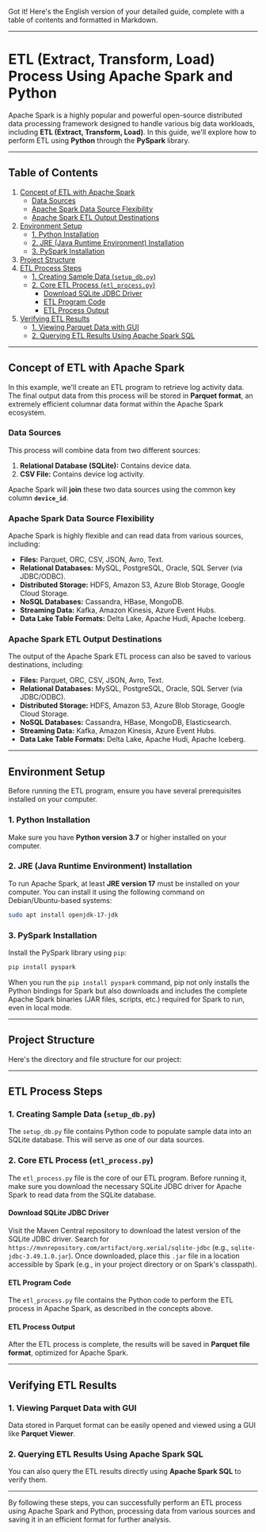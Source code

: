 Got it\! Here's the English version of your detailed guide, complete with a table of contents and formatted in Markdown.

-----

# ETL (Extract, Transform, Load) Process Using Apache Spark and Python

Apache Spark is a highly popular and powerful open-source distributed data processing framework designed to handle various big data workloads, including **ETL (Extract, Transform, Load)**. In this guide, we'll explore how to perform ETL using **Python** through the **PySpark** library.

-----

## Table of Contents


1.  [Concept of ETL with Apache Spark](https://www.google.com/search?q=%23konsep-etl-dengan-apache-spark)
      * [Data Sources](https://www.google.com/search?q=%23data-sources)
      * [Apache Spark Data Source Flexibility](https://www.google.com/search?q=%23apache-spark-data-source-flexibility)
      * [Apache Spark ETL Output Destinations](https://www.google.com/search?q=%23apache-spark-etl-output-destinations)
2.  [Environment Setup](https://www.google.com/search?q=%23environment-setup)
      * [1. Python Installation](https://www.google.com/search?q=%231-python-installation)
      * [2. JRE (Java Runtime Environment) Installation](https://www.google.com/search?q=%232-jre-java-runtime-environment-installation)
      * [3. PySpark Installation](https://www.google.com/search?q=%233-pyspark-installation)
3.  [Project Structure](https://www.google.com/search?q=%23project-structure)
4.  [ETL Process Steps](https://www.google.com/search?q=%23etl-process-steps)
      * [1. Creating Sample Data (`setup_db.py`)](https://www.google.com/search?q=%231-creating-sample-data-setup_db.py)
      * [2. Core ETL Process (`etl_process.py`)](https://www.google.com/search?q=%232-core-etl-process-etl_process.py)
          * [Download SQLite JDBC Driver](https://www.google.com/search?q=%23download-sqlite-jdbc-driver)
          * [ETL Program Code](https://www.google.com/search?q=%23etl-program-code)
          * [ETL Process Output](https://www.google.com/search?q=%23etl-process-output)
5.  [Verifying ETL Results](https://www.google.com/search?q=%23verifying-etl-results)
      * [1. Viewing Parquet Data with GUI](https://www.google.com/search?q=%231-viewing-parquet-data-with-gui)
      * [2. Querying ETL Results Using Apache Spark SQL](https://www.google.com/search?q=%232-querying-etl-results-using-apache-spark-sql)

-----

## Concept of ETL with Apache Spark

In this example, we'll create an ETL program to retrieve log activity data. The final output data from this process will be stored in **Parquet format**, an extremely efficient columnar data format within the Apache Spark ecosystem.

### Data Sources

This process will combine data from two different sources:

1.  **Relational Database (SQLite):** Contains device data.
2.  **CSV File:** Contains device log activity.

Apache Spark will **join** these two data sources using the common key column **`device_id`**.

### Apache Spark Data Source Flexibility

Apache Spark is highly flexible and can read data from various sources, including:

  * **Files:** Parquet, ORC, CSV, JSON, Avro, Text.
  * **Relational Databases:** MySQL, PostgreSQL, Oracle, SQL Server (via JDBC/ODBC).
  * **Distributed Storage:** HDFS, Amazon S3, Azure Blob Storage, Google Cloud Storage.
  * **NoSQL Databases:** Cassandra, HBase, MongoDB.
  * **Streaming Data:** Kafka, Amazon Kinesis, Azure Event Hubs.
  * **Data Lake Table Formats:** Delta Lake, Apache Hudi, Apache Iceberg.

### Apache Spark ETL Output Destinations

The output of the Apache Spark ETL process can also be saved to various destinations, including:

  * **Files:** Parquet, ORC, CSV, JSON, Avro, Text.
  * **Relational Databases:** MySQL, PostgreSQL, Oracle, SQL Server (via JDBC/ODBC).
  * **Distributed Storage:** HDFS, Amazon S3, Azure Blob Storage, Google Cloud Storage.
  * **NoSQL Databases:** Cassandra, HBase, MongoDB, Elasticsearch.
  * **Streaming Data:** Kafka, Amazon Kinesis, Azure Event Hubs.
  * **Data Lake Table Formats:** Delta Lake, Apache Hudi, Apache Iceberg.

-----

## Environment Setup

Before running the ETL program, ensure you have several prerequisites installed on your computer.

### 1\. Python Installation

Make sure you have **Python version 3.7** or higher installed on your computer.

### 2\. JRE (Java Runtime Environment) Installation

To run Apache Spark, at least **JRE version 17** must be installed on your computer. You can install it using the following command on Debian/Ubuntu-based systems:

```bash
sudo apt install openjdk-17-jdk
```

### 3\. PySpark Installation

Install the PySpark library using `pip`:

```bash
pip install pyspark
```

When you run the `pip install pyspark` command, pip not only installs the Python bindings for Spark but also downloads and includes the complete Apache Spark binaries (JAR files, scripts, etc.) required for Spark to run, even in local mode.

-----

## Project Structure

Here's the directory and file structure for our project:

-----

## ETL Process Steps

### 1\. Creating Sample Data (`setup_db.py`)

The `setup_db.py` file contains Python code to populate sample data into an SQLite database. This will serve as one of our data sources.

### 2\. Core ETL Process (`etl_process.py`)

The `etl_process.py` file is the core of our ETL program. Before running it, make sure you download the necessary SQLite JDBC driver for Apache Spark to read data from the SQLite database.

#### Download SQLite JDBC Driver

Visit the Maven Central repository to download the latest version of the SQLite JDBC driver. Search for `https://mvnrepository.com/artifact/org.xerial/sqlite-jdbc` (e.g., `sqlite-jdbc-3.49.1.0.jar`). Once downloaded, place this `.jar` file in a location accessible by Spark (e.g., in your project directory or on Spark's classpath).

#### ETL Program Code

The `etl_process.py` file contains the Python code to perform the ETL process in Apache Spark, as described in the concepts above.

#### ETL Process Output

After the ETL process is complete, the results will be saved in **Parquet file format**, optimized for Apache Spark.

-----

## Verifying ETL Results

### 1\. Viewing Parquet Data with GUI

Data stored in Parquet format can be easily opened and viewed using a GUI like **Parquet Viewer**.

### 2\. Querying ETL Results Using Apache Spark SQL

You can also query the ETL results directly using **Apache Spark SQL** to verify them.

-----

By following these steps, you can successfully perform an ETL process using Apache Spark and Python, processing data from various sources and saving it in an efficient format for further analysis.